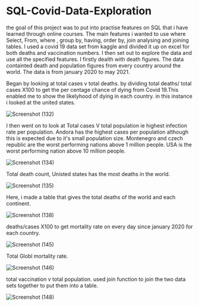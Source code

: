 # SQL-Covid-Data-Exploration

the goal of this project was to put into practise features on SQL that i have learned through online courses. The main features i wanted to use where 
Select, From, where , group by, having, order by, join analysing and joining tables. I used a covid 19 data set from kaggle and divided it up on excel for both deaths and vaccination numbers. I then set out to explore the data and use all the specified features. I firstly dealth with death figures. The data containted death and population figures from every country around the world. The data is from january 2020 to may 2021. 

Began by looking at total cases v total deaths. by dividing total deaths/ total cases X100 to get the per centage chance of dying from Covid 19.This enabled me to 
show the likelyhood of dying in each country. in this instance i looked at the united states. 

![Screenshot (132)](https://user-images.githubusercontent.com/84920516/124523153-c3638900-dded-11eb-811a-12328fedbf9a.png)


I then went on to look at Total cases V total population ie highest infection rate per population. Andora has the highest cases per population although this is expected due to it's small population size. Montenegro and czech republic are the worst performing nations above 1 
million people. USA is the worst performing nation above 10 million people. 

![Screenshot (134)](https://user-images.githubusercontent.com/84920516/124506671-145e8780-ddc4-11eb-8704-0e89a74afede.png)

Total death count, Unisted states has the most deaths in the world. 

![Screenshot (135)](https://user-images.githubusercontent.com/84920516/124523210-0291da00-ddee-11eb-8ecf-114714bc36bb.png)

Here, i made a table that gives the total deaths of the world and each continent. 


![Screenshot (138)](https://user-images.githubusercontent.com/84920516/124508795-74efc380-ddc8-11eb-8b0e-d0b2daa2c3ff.png)

deaths/cases X100 to get mortality rate on every day since january 2020 for each country. 

![Screenshot (145)](https://user-images.githubusercontent.com/84920516/124517025-df116400-ddda-11eb-88ce-c589e7752d22.png)

Total Globl mortality rate.

![Screenshot (146)](https://user-images.githubusercontent.com/84920516/124517031-e2a4eb00-ddda-11eb-9ea1-414a7e1e6151.png)

total vaccination v total population. used join function to join the two data sets together to put them into a table. 

![Screenshot (148)](https://user-images.githubusercontent.com/84920516/124519583-a7f28100-dde1-11eb-9252-0ba634b48b16.png)
